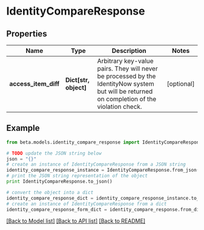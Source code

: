# IdentityCompareResponse


## Properties
Name | Type | Description | Notes
------------ | ------------- | ------------- | -------------
**access_item_diff** | **Dict[str, object]** | Arbitrary key-value pairs. They will never be processed by the IdentityNow system but will be returned on completion of the violation check. | [optional] 

## Example

```python
from beta.models.identity_compare_response import IdentityCompareResponse

# TODO update the JSON string below
json = "{}"
# create an instance of IdentityCompareResponse from a JSON string
identity_compare_response_instance = IdentityCompareResponse.from_json(json)
# print the JSON string representation of the object
print IdentityCompareResponse.to_json()

# convert the object into a dict
identity_compare_response_dict = identity_compare_response_instance.to_dict()
# create an instance of IdentityCompareResponse from a dict
identity_compare_response_form_dict = identity_compare_response.from_dict(identity_compare_response_dict)
```
[[Back to Model list]](../README.md#documentation-for-models) [[Back to API list]](../README.md#documentation-for-api-endpoints) [[Back to README]](../README.md)


